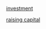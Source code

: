 [investment](https://www.project-equity.org/wp-content/uploads/2017/04/The-Original-Community-Investment_A-Guide-to-Worker-Coop-Conversion-Investments_Project-Equity.pdf)

[raising capital](https://resources.uwcc.wisc.edu/Finance/Cooperative%20Equity%20and%20Ownership.pdf)
